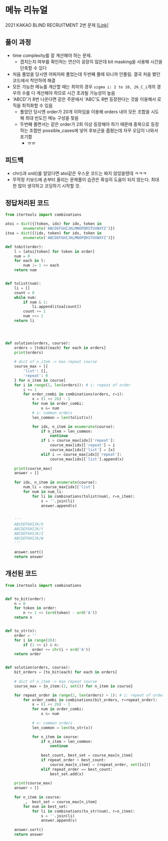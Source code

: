 # 메뉴 리뉴얼
2021 KAKAO BLIND RECRUITMENT 2번 문제
[[Link]](https://programmers.co.kr/learn/courses/30/lessons/72411)

## 풀이 과정
* time complexity를 잘 계산해야 하는 문제.
  * 겹치는지 여부를 확인하는 연산이 굉장히 많은데 bit masking을 사용해 시간을 단축할 수 있다
* 처음 풀었을 당시엔 어찌저찌 풀었는데 두번째 풀때 되니까 안풀림. 결국 처음 봤던 코드에서 착안하여 해결
* 모든 가능한 메뉴를 계산할 때는 최악의 경우 `sigma i: 2 to 10, 26_C_i`개의 경우의 수를 다 계산해야 하므로 시간 초과될 가능성이 높음
* 'ABCD'가 8번 나온다면 같은 주문에서 'ABC'도 8번 등장한다는 것을 이용해서 로직을 최적화할 수 있음
  * 풀었던 당시엔 order가 20개 이하임을 이용해 orders 내의 모든 조합을 시도해 최대 빈도인 메뉴 구성을 찾음
  * 두번째 풀면서는  같은 order가 2회 이상 등장해야 하기 때문에 중복으로 등장하는 조합만 possible_cases에 넣어 후보군을 좁혔는데 자꾸 오답이 나와서 포기함
    * ㅠㅠ


## 피드백
* chr()과 ord()를 알았다면 atoi같은 우스운 코드는 짜지 않았을텐데 ㅋㅋㅋ
* 무작정 키보드에 손부터 올리는 문제풀이 습관은 확실히 도움이 되지 않는다. 최대한 많이 생각하고 코딩하기 시작할 것.

## 정답처리된 코드
```python
from itertools import combinations

atoi = dict({(token, idx) for idx, token in 
        enumerate('ABCDEFGHIJKLMNOPQRSTUVWXYZ')})
itoa = dict({(idx, token) for idx, token in 
        enumerate('ABCDEFGHIJKLMNOPQRSTUVWXYZ')})

def tobit(order):
    l = [atoi[token] for token in order]
    num = 0
    for each in l:
        num |= 1 << each
    return num


def tolist(num):
    li = []
    count = 0
    while num:
        if num & 1:
            li.append(itoa[count])
        count += 1
        num >>= 1
    return li
            



def solution(orders, course):
    orders = [tobit(each) for each in orders]
    print(orders)
    
    # dict of n_item -> max repeat course
    course_max = [{
        'list': [],
        'repeat': 0
    } for n_item in course]
    for i in range(1, len(orders)): # i: repeat of order
        i += 1
        for order_combi in combinations(orders, r=i):
            x = (1 << 26) - 1
            for num in order_combi:
                x &= num
            # x: common orders
            len_common = len(tolist(x))

            for idx, n_item in enumerate(course):
                if n_item > len_common:
                    continue
                if i > course_max[idx]['repeat']:
                    course_max[idx]['repeat'] = i
                    course_max[idx]['list'] = [x]
                elif i == course_max[idx]['repeat']:
                    course_max[idx]['list'].append(x)
    
    print(course_max)
    answer = []
    
    for idx, n_item in enumerate(course):
        num_li = course_max[idx]['list']
        for num in num_li:
            for li in combinations(tolist(num), r=n_item):
                s = ''.join(li)
                answer.append(s)
        
    
    '''
    ABCDEFGHIJK/X
    ABCDEFGHIJK/Y
    ABCDEFGHIJK/Z
    ABCDEFGHIJK/W
    '''
    
    answer.sort()
    return answer
```

## 개선된 코드
```python
from itertools import combinations


def to_bit(order):
    n = 0
    for token in order:
        n += 1 << (ord(token) - ord('A'))
    return n


def to_str(n):
    order = ''
    for i in range(26):
        if (1 << i) & n:
            order += chr(i + ord('A'))
    return order


def solution(orders, course):
    bit_orders = [to_bit(each) for each in orders]
    
    # dict of n_item -> max repeat course
    course_max = {n_item:(2, set()) for n_item in course}

    for repeat_order in range(2, len(orders) + 1): # i: repeat of order
        for order_combi in combinations(bit_orders, r=repeat_order):
            x = (1 << 26) - 1
            for num in order_combi:
                x &= num
            
            # x: common orders
            len_common = len(to_str(x))

            for n_item in course:
                if n_item > len_common:
                    continue
                
                best_count, best_set = course_max[n_item]
                if repeat_order > best_count:
                    course_max[n_item] = (repeat_order, set([x]))
                elif repeat_order == best_count:
                    best_set.add(x)
    
    print(course_max)
    answer = []
    
    for n_item in course:
        _,  best_set = course_max[n_item]
        for num in best_set:
            for li in combinations(to_str(num), r=n_item):
                s = ''.join(li)
                answer.append(s)
    
    answer.sort()
    return answer
```
